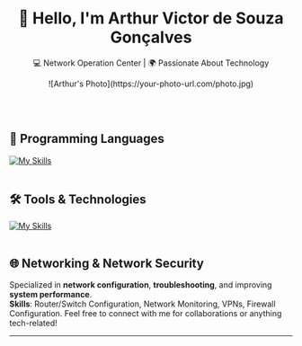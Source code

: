 <h1 align="center">👋 Hello, I'm Arthur Victor de Souza Gonçalves</h1>

<p align="center">
  💻 Network Operation Center | 🌍 Passionate About Technology
</p>

<p align="center">
  ![Arthur's Photo](https://your-photo-url.com/photo.jpg)
</p><br><br>

## 🚀 Programming Languages
[![My Skills](https://skillicons.dev/icons?i=python,typescript,bash,html,css,shell)](https://skillicons.dev)<br><br>

## 🛠️ Tools & Technologies
[![My Skills](https://skillicons.dev/icons?i=linux,pycharm,vscode)](https://skillicons.dev)<br><br>

## 🌐 Networking & Network Security
Specialized in **network configuration**, **troubleshooting**, and improving **system performance**.  
**Skills**: Router/Switch Configuration, Network Monitoring, VPNs, Firewall Configuration.
Feel free to connect with me for collaborations or anything tech-related!

---
